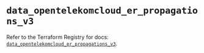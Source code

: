 # `data_opentelekomcloud_er_propagations_v3`

Refer to the Terraform Registry for docs: [`data_opentelekomcloud_er_propagations_v3`](https://registry.terraform.io/providers/opentelekomcloud/opentelekomcloud/1.36.47/docs/data-sources/er_propagations_v3).
